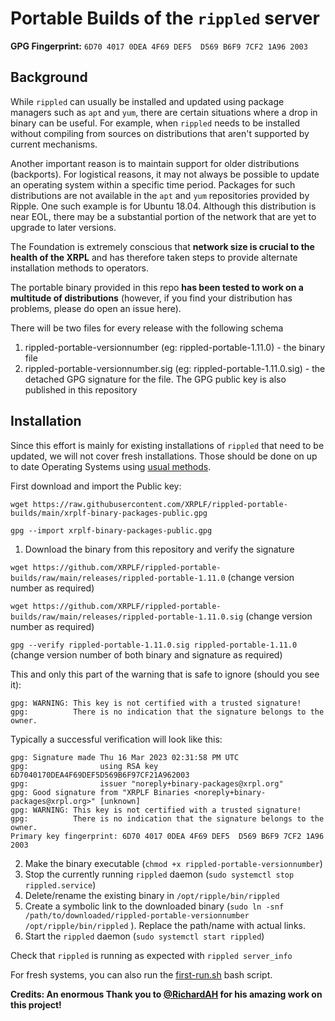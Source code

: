 # Portable Builds of the `rippled` server


**GPG Fingerprint:** `6D70 4017 0DEA 4F69 DEF5  D569 B6F9 7CF2 1A96 2003`

## Background

While `rippled` can usually be installed and updated using package managers such as `apt` and `yum`, there are certain situations where a drop in binary can be useful. For example, when `rippled` needs to be installed without compiling from sources on distributions that aren't supported by current mechanisms. 

Another important reason is to maintain support for older distributions (backports). For logistical reasons, it may not always be possible to update an operating system within a specific time period. Packages for such distributions are not available in the `apt` and `yum` repositories provided by Ripple. One such example is for Ubuntu 18.04. Although this distribution is near EOL, there may be a substantial portion of the network that are yet to upgrade to later versions.

The Foundation is extremely conscious that **network size is crucial to the health of the XRPL** and has therefore taken steps to provide alternate installation methods to operators.

The portable binary provided in this repo **has been tested to work on a multitude of distributions** (however, if you find your distribution has problems, please do open an issue here).

There will be two files for every release with the following schema
1. rippled-portable-versionnumber (eg: rippled-portable-1.11.0) - the binary file
2. rippled-portable-versionnumber.sig (eg: rippled-portable-1.11.0.sig) - the detached GPG signature for the file. The GPG public key is also published in this repository

## Installation

Since this effort is mainly for existing installations of `rippled` that need to be updated, we will not cover fresh installations. Those should be done on up to date Operating Systems using [usual methods](https://xrpl.org/install-rippled.html).

First download and import the Public key:

`wget https://raw.githubusercontent.com/XRPLF/rippled-portable-builds/main/xrplf-binary-packages-public.gpg`

`gpg --import xrplf-binary-packages-public.gpg`

1. Download the binary from this repository and verify the signature

`wget https://github.com/XRPLF/rippled-portable-builds/raw/main/releases/rippled-portable-1.11.0` (change version number as required)

`wget https://github.com/XRPLF/rippled-portable-builds/raw/main/releases/rippled-portable-1.11.0.sig` (change version number as required)

`gpg --verify rippled-portable-1.11.0.sig rippled-portable-1.11.0` (change version number of both binary and signature as required)

This and only this part of the warning that is safe to ignore (should you see it):

```
gpg: WARNING: This key is not certified with a trusted signature!
gpg:          There is no indication that the signature belongs to the owner.
```
Typically a successful verification will look like this:

```
gpg: Signature made Thu 16 Mar 2023 02:31:58 PM UTC
gpg:                using RSA key 6D7040170DEA4F69DEF5D569B6F97CF21A962003
gpg:                issuer "noreply+binary-packages@xrpl.org"
gpg: Good signature from "XRPLF Binaries <noreply+binary-packages@xrpl.org>" [unknown]
gpg: WARNING: This key is not certified with a trusted signature!
gpg:          There is no indication that the signature belongs to the owner.
Primary key fingerprint: 6D70 4017 0DEA 4F69 DEF5  D569 B6F9 7CF2 1A96 2003
```

2. Make the binary executable (`chmod +x rippled-portable-versionnumber`)
3. Stop the currently running `rippled` daemon (`sudo systemctl stop rippled.service`)
4. Delete/rename the existing binary in `/opt/ripple/bin/rippled` 
5. Create a symbolic link to the downloaded binary (`sudo ln -snf /path/to/downloaded/rippled-portable-versionnumber /opt/ripple/bin/rippled` ). Replace the path/name with actual links.
6. Start the `rippled` daemon (`sudo systemctl start rippled`)

Check that `rippled` is running as expected with `rippled server_info`

For fresh systems, you can also run the [first-run.sh](https://github.com/XRPLF/rippled-portable-builds/tree/main/bootstrap) bash script.

**Credits: An enormous Thank you to [@RichardAH](https://github.com/richardah) for his amazing work on this project!**
